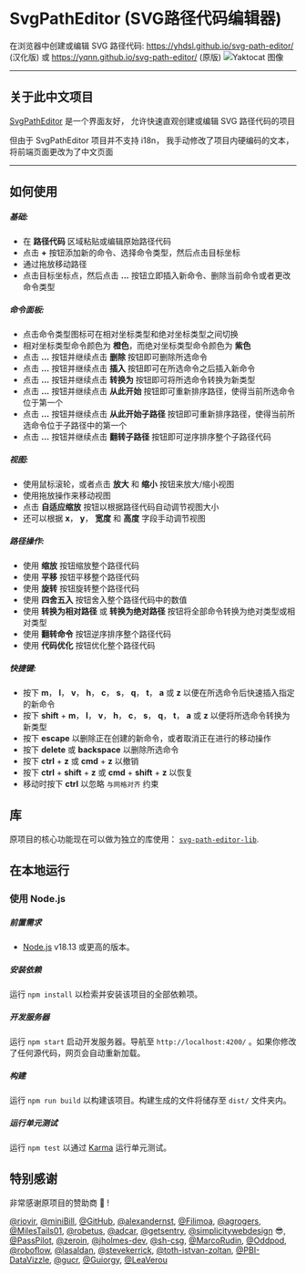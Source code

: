 # SvgPathEditor (SVG路径代码编辑器)
在浏览器中创建或编辑 SVG 路径代码: https://yhdsl.github.io/svg-path-editor/ (汉化版) 或 https://yqnn.github.io/svg-path-editor/ (原版)
![Yaktocat 图像](./doc/screenshot.png)

---

## 关于此中文项目

[SvgPathEditor](https://github.com/Yqnn/svg-path-editor) 是一个界面友好，
允许快速直观创建或编辑 SVG 路径代码的项目

但由于 SvgPathEditor 项目并不支持 i18n，
我手动修改了项目内硬编码的文本，
将前端页面更改为了中文页面

---

## 如何使用

##### 基础:
- 在 **路径代码** 区域粘贴或编辑原始路径代码
- 点击 **+** 按钮添加新的命令、选择命令类型，然后点击目标坐标
- 通过拖放移动路径
- 点击目标坐标点，然后点击 **...** 按钮立即插入新命令、删除当前命令或者更改命令类型

##### 命令面板:
- 点击命令类型图标可在相对坐标类型和绝对坐标类型之间切换
- 相对坐标类型命令颜色为 **橙色**，而绝对坐标类型命令颜色为 **紫色**
- 点击 **...** 按钮并继续点击 **删除** 按钮即可删除所选命令
- 点击 **...** 按钮并继续点击 **插入** 按钮即可在所选命令之后插入新命令
- 点击 **...** 按钮并继续点击 **转换为** 按钮即可将所选命令转换为新类型
- 点击 **...** 按钮并继续点击 **从此开始** 按钮即可重新排序路径，使得当前所选命令位于第一个
- 点击 **...** 按钮并继续点击 **从此开始子路径** 按钮即可重新排序路径，使得当前所选命令位于子路径中的第一个
- 点击 **...** 按钮并继续点击 **翻转子路径** 按钮即可逆序排序整个子路径代码

##### 视图:
- 使用鼠标滚轮，或者点击 **放大** 和 **缩小** 按钮来放大/缩小视图
- 使用拖放操作来移动视图
- 点击 **自适应缩放** 按钮以根据路径代码自动调节视图大小
- 还可以根据 **x**， **y**， **宽度** 和 **高度** 字段手动调节视图

##### 路径操作:
- 使用 **缩放** 按钮缩放整个路径代码
- 使用 **平移** 按钮平移整个路径代码
- 使用 **旋转** 按钮旋转整个路径代码
- 使用 **四舍五入** 按钮舍入整个路径代码中的数值
- 使用 **转换为相对路径** 或 **转换为绝对路径** 按钮将全部命令转换为绝对类型或相对类型
- 使用 **翻转命令** 按钮逆序排序整个路径代码
- 使用 **代码优化** 按钮优化整个路径代码

##### 快捷键:
- 按下 **m**， **l**， **v**， **h**， **c**， **s**， **q**， **t**， **a** 或 **z** 以便在所选命令后快速插入指定的新命令
- 按下 **shift** + **m**， **l**， **v**， **h**， **c**， **s**， **q**， **t**， **a** 或 **z** 以便将所选命令转换为新类型
- 按下 **escape** 以删除正在创建的新命令，或者取消正在进行的移动操作
- 按下 **delete** 或 **backspace** 以删除所选命令
- 按下 **ctrl** + **z** 或 **cmd** + **z** 以撤销
- 按下 **ctrl** + **shift** + **z** 或 **cmd** + **shift** + **z** 以恢复
- 移动时按下 **ctrl** 以忽略 `与网格对齐` 约束

## 库

原项目的核心功能现在可以做为独立的库使用： [`svg-path-editor-lib`](https://www.npmjs.com/package/svg-path-editor-lib).

## 在本地运行

### 使用 Node.js

##### 前置需求
- [Node.js](https://nodejs.org/) v18.13 或更高的版本。

##### 安装依赖
运行 `npm install` 以检索并安装该项目的全部依赖项。

##### 开发服务器
运行 `npm start` 启动开发服务器。导航至 `http://localhost:4200/` 。如果你修改了任何源代码，网页会自动重新加载。

##### 构建
运行 `npm run build` 以构建该项目。构建生成的文件将储存至 `dist/` 文件夹内。

##### 运行单元测试
运行 `npm test` 以通过 [Karma](https://karma-runner.github.io) 运行单元测试。

## 特别感谢
非常感谢原项目的赞助商 🙇 !

[@riovir](https://github.com/riovir), [@miniBill](https://github.com/miniBill), [@GitHub](https://github.com/GitHub), [@alexandernst](https://github.com/alexandernst), [@Filimoa](https://github.com/Filimoa), [@agrogers](https://github.com/agrogers), [@MilesTails01](https://github.com/MilesTails01), [@robetus](https://github.com/robetus), [@adcar](https://github.com/adcar), [@getsentry](https://github.com/getsentry), [@simplicitywebdesign](https://github.com/simplicitywebdesign) 😎, [@PassPilot](https://github.com/PassPilot), [@zeroin](https://github.com/zeroin), [@jholmes-dev](https://github.com/jholmes-dev), [@sh-csg](https://github.com/sh-csg), [@MarcoRudin](https://github.com/MarcoRudin), [@Oddpod](https://github.com/Oddpod), [@roboflow](https://github.com/roboflow), [@lasaldan](https://github.com/lasaldan), [@stevekerrick](https://github.com/stevekerrick), [@toth-istvan-zoltan](https://github.com/toth-istvan-zoltan), [@PBI-DataVizzle](https://github.com/PBI-DataVizzle), [@gucr](https://github.com/gucr), [@Guiorgy](https://github.com/Guiorgy), [@LeaVerou](https://github.com/LeaVerou)
